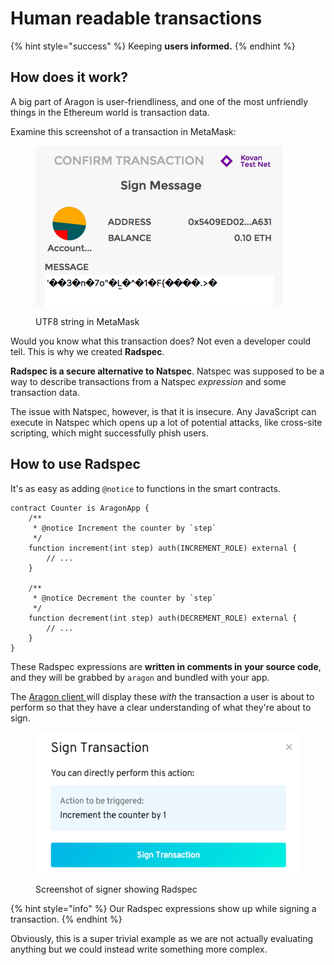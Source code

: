 # Human readable transactions

{% hint style="success" %}
Keeping **users informed.**
{% endhint %}

## How does it work?

A big part of Aragon is user-friendliness, and one of the most unfriendly things in the Ethereum world is transaction data.&#x20;

Examine this screenshot of a transaction in MetaMask:

<figure><img src="../../../.gitbook/assets/metamask.png" alt=""><figcaption><p>UTF8 string in MetaMask</p></figcaption></figure>

Would you know what this transaction does? Not even a developer could tell. This is why we created **Radspec**.

**Radspec is a secure alternative to Natspec**. Natspec was supposed to be a way to describe transactions from a Natspec _expression_ and some transaction data.

The issue with Natspec, however, is that it is insecure. Any JavaScript can execute in Natspec which opens up a lot of potential attacks, like cross-site scripting, which might successfully phish users.

## How to use Radspec <a href="#how-to-use-radspec" id="how-to-use-radspec"></a>

It's as easy as adding `@notice` to functions in the smart contracts.

```solidity
contract Counter is AragonApp {
    /**
     * @notice Increment the counter by `step`
     */
    function increment(int step) auth(INCREMENT_ROLE) external {
        // ...
    }

    /**
     * @notice Decrement the counter by `step`
     */
    function decrement(int step) auth(DECREMENT_ROLE) external {
        // ...
    }
}
```

These Radspec expressions are **written in comments in your source code**, and they will be grabbed by `aragon` and bundled with your app.

The [Aragon client ](the-aragon-client.md)will display these _with_ the transaction a user is about to perform so that they have a clear understanding of what they're about to sign.

<figure><img src="../../../.gitbook/assets/radspec.png" alt=""><figcaption><p>Screenshot of signer showing Radspec</p></figcaption></figure>

{% hint style="info" %}
Our Radspec expressions show up while signing a transaction.
{% endhint %}

Obviously, this is a super trivial example as we are not actually evaluating anything but we could instead write something more complex.

